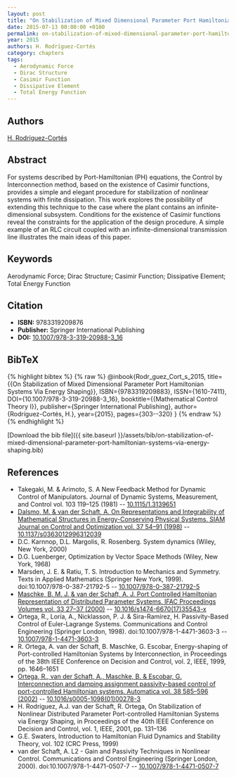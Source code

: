 ```yaml
---
layout: post
title: "On Stabilization of Mixed Dimensional Parameter Port Hamiltonian Systems Via Energy Shaping"
date: 2015-07-13 00:00:00 +0100
permalink: on-stabilization-of-mixed-dimensional-parameter-port-hamiltonian-systems-via-energy-shaping
year: 2015
authors: H. Rodríguez-Cortés
category: chapters
tags:
  - Aerodynamic Force
  - Dirac Structure
  - Casimir Function
  - Dissipative Element
  - Total Energy Function
---
```

 
## Authors
[H. Rodríguez-Cortés](authors/h-rodriguez-cortes)
 
## Abstract
For systems described by Port-Hamiltonian (PH) equations, the Control by Interconnection method, based on the existence of Casimir functions, provides a simple and elegant procedure for stabilization of nonlinear systems with finite dissipation. This work explores the possibility of extending this technique to the case where the plant contains an infinite-dimensional subsystem. Conditions for the existence of Casimir functions reveal the constraints for the application of the design procedure. A simple example of an RLC circuit coupled with an infinite-dimensional transmission line illustrates the main ideas of this paper.
 
## Keywords
Aerodynamic Force; Dirac Structure; Casimir Function; Dissipative Element; Total Energy Function
 
## Citation
- **ISBN:** 9783319209876
- **Publisher:** Springer International Publishing
- **DOI:** [10.1007/978-3-319-20988-3_16](https://doi.org/10.1007/978-3-319-20988-3_16)
 
## BibTeX
{% highlight bibtex %}
{% raw %}
@inbook{Rodr_guez_Cort_s_2015,
  title={{On Stabilization of Mixed Dimensional Parameter Port Hamiltonian Systems Via Energy Shaping}},
  ISBN={9783319209883},
  ISSN={1610-7411},
  DOI={10.1007/978-3-319-20988-3_16},
  booktitle={{Mathematical Control Theory I}},
  publisher={Springer International Publishing},
  author={Rodríguez-Cortés, H.},
  year={2015},
  pages={303--320}
}
{% endraw %}
{% endhighlight %}
 
[Download the bib file]({{ site.baseurl }}/assets/bib/on-stabilization-of-mixed-dimensional-parameter-port-hamiltonian-systems-via-energy-shaping.bib)
 
## References
- Takegaki, M. & Arimoto, S. A New Feedback Method for Dynamic Control of Manipulators. Journal of Dynamic Systems, Measurement, and Control vol. 103 119–125 (1981) -- [10.1115/1.3139651](https://doi.org/10.1115/1.3139651)
- [Dalsmo, M. & van der Schaft, A. On Representations and Integrability of Mathematical Structures in Energy-Conserving Physical Systems. SIAM Journal on Control and Optimization vol. 37 54–91 (1998)](on-representations-and-integrability-of-mathematical-structures-in-energy-conserving-physical-systems) -- [10.1137/s0363012996312039](https://doi.org/10.1137/s0363012996312039)
- D.C. Karnnop, D.L. Margolis, R. Rosenberg. System dynamics (Wiley, New York, 2000)
- D.G. Luenberger, Optimization by Vector Space Methods (Wiley, New York, 1968)
- Marsden, J. E. & Ratiu, T. S. Introduction to Mechanics and Symmetry. Texts in Applied Mathematics (Springer New York, 1999). doi:10.1007/978-0-387-21792-5 -- [10.1007/978-0-387-21792-5](https://doi.org/10.1007/978-0-387-21792-5)
- [Maschke, B. M. J. & van der Schaft, A. J. Port Controlled Hamiltonian Representation of Distributed Parameter Systems. IFAC Proceedings Volumes vol. 33 27–37 (2000)](port-controlled-hamiltonian-representation-of-distributed-parameter-systems) -- [10.1016/s1474-6670(17)35543-x](https://doi.org/10.1016/s1474-6670(17)35543-x)
- Ortega, R., Loría, A., Nicklasson, P. J. & Sira-Ramírez, H. Passivity-Based Control of Euler-Lagrange Systems. Communications and Control Engineering (Springer London, 1998). doi:10.1007/978-1-4471-3603-3 -- [10.1007/978-1-4471-3603-3](https://doi.org/10.1007/978-1-4471-3603-3)
- R. Ortega, A. van der Schaft, B. Maschke, G. Escobar, Energy-shaping of Port-controlled Hamiltonian Systems by Interconnection, in Proceedings of the 38th IEEE Conference on Decision and Control, vol. 2, IEEE, 1999, pp. 1646–1651
- [Ortega, R., van der Schaft, A., Maschke, B. & Escobar, G. Interconnection and damping assignment passivity-based control of port-controlled Hamiltonian systems. Automatica vol. 38 585–596 (2002)](interconnection-and-damping-assignment-passivity-based-control-of-port-controlled-hamiltonian-systems) -- [10.1016/s0005-1098(01)00278-3](https://doi.org/10.1016/s0005-1098(01)00278-3)
- H. Rodríguez, A.J. van der Schaft, R. Ortega, On Stabilization of Nonlinear Distributed Parameter Port-controlled Hamiltonian Systems via Energy Shaping, in Proceedings of the 40th IEEE Conference on Decision and Control, vol. 1, IEEE, 2001, pp. 131–136
- G.E. Swaters, Introduction to Hamiltonian Fluid Dynamics and Stability Theory, vol. 102 (CRC Press, 1999)
- van der Schaft, A. L2 - Gain and Passivity Techniques in Nonlinear Control. Communications and Control Engineering (Springer London, 2000). doi:10.1007/978-1-4471-0507-7 -- [10.1007/978-1-4471-0507-7](https://doi.org/10.1007/978-1-4471-0507-7)

